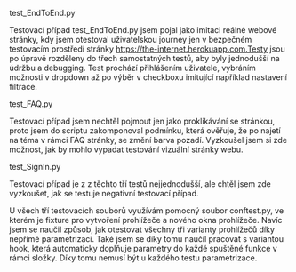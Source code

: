test_EndToEnd.py

Testovací případ test_EndToEnd.py jsem pojal jako imitaci reálné webové stránky, kdy jsem otestoval uživatelskou journey jen v bezpečném testovacím prostředí stránky https://the-internet.herokuapp.com.Testy jsou po úpravě rozděleny do třech samostatných testů, aby byly jednodušší na údržbu a debugging. Test prochází přihlášením uživatele, vybráním možnosti v dropdown až po výběr v checkboxu imitující například nastavení filtrace.

test_FAQ.py

Testovací případ jsem nechtěl pojmout jen jako proklikávání se stránkou, proto jsem do scriptu zakomponoval podmínku, která ověřuje, že po najetí na téma v rámci FAQ stránky, se změní barva pozadí. Vyzkoušel jsem si zde možnost, jak by mohlo vypadat testování vizuální stránky webu.

test_SignIn.py

Testovací případ je z z těchto tří testů nejjednodušší, ale chtěl jsem zde vyzkoušet, jak se testuje negativní testovací případ. 

U všech tří testovacích souborů využívám pomocný soubor conftest.py, ve kterém je fixture pro vytvoření prohlížeče a nového okna prohlížeče. Navíc jsem se naučil způsob, jak otestovat všechny tři varianty prohlížečů díky nepřímé parametrizaci. Také jsem se díky tomu naučil pracovat s variantou hook, která automaticky doplňuje parametry do každé spuštěné funkce v rámci složky. Díky tomu nemusí být u každého testu parametrizace.
